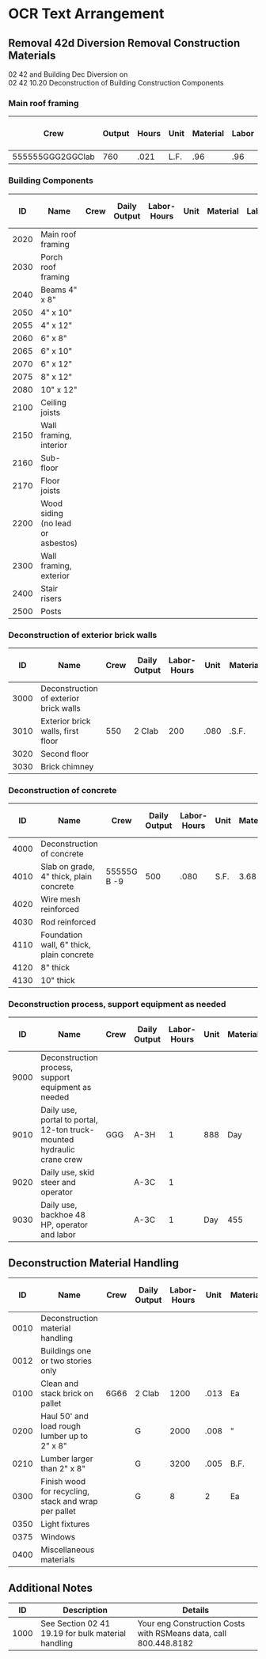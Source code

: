 # OCR Text Arrangement

## Removal 42d Diversion Removal Construction Materials
02 42 and Building Dec Diversion on  
02 42 10.20 Deconstruction of Building Construction Components

### Main roof framing
| Crew | Output | Hours | Unit | Material | Labor | Equipment | Total | Total Incl O&P |
|-------|---------|--------|-------|----------|--------|-----------|--------|----------------|
| 555555GGG2GGClab | 760 | .021 | L.F. | .96 | .96 | 1.43 | |

### Building Components
| ID | Name | Crew | Daily Output | Labor-Hours | Unit | Material | Labor | Equipment | Total | Total Incl O&P |
|-------|------------------------------|-------|--------------|--------------|-------|----------|--------|-----------|--------|----------------|
| 2020 | Main roof framing | | | | | | | | | |
| 2030 | Porch roof framing | | | | | | | | | |
| 2040 | Beams 4" x 8" | | | | | | | | | |
| 2050 | 4" x 10" | | | | | | | | | |
| 2055 | 4" x 12" | | | | | | | | | |
| 2060 | 6" x 8" | | | | | | | | | |
| 2065 | 6" x 10" | | | | | | | | | |
| 2070 | 6" x 12" | | | | | | | | | |
| 2075 | 8" x 12" | | | | | | | | | |
| 2080 | 10" x 12" | | | | | | | | | |
| 2100 | Ceiling joists | | | | | | | | | |
| 2150 | Wall framing, interior | | | | | | | | | |
| 2160 | Sub-floor | | | | | | | | | |
| 2170 | Floor joists | | | | | | | | | |
| 2200 | Wood siding (no lead or asbestos) | | | | | | | | | |
| 2300 | Wall framing, exterior | | | | | | | | | |
| 2400 | Stair risers | | | | | | | | | |
| 2500 | Posts | | | | | | | | | |

### Deconstruction of exterior brick walls
| ID | Name | Crew | Daily Output | Labor-Hours | Unit | Material | Labor | Equipment | Total | Total Incl O&P |
|-------|----------------------------------------------|-------|--------------|--------------|-------|----------|--------|-----------|--------|----------------|
| 3000 | Deconstruction of exterior brick walls | | | | | | | | | |
| 3010 | Exterior brick walls, first floor | 550 | 2 Clab | 200 | .080 | .S.F. | 3.65 | | | |
| 3020 | Second floor | | | | | | | | | |
| 3030 | Brick chimney | | | | | | | | | |

### Deconstruction of concrete
| ID | Name | Crew | Daily Output | Labor-Hours | Unit | Material | Labor | Equipment | Total | Total Incl O&P |
|-------|--------------------------------------------------|-------|--------------|--------------|-------|----------|--------|-----------|--------|----------------|
| 4000 | Deconstruction of concrete | | | | | | | | | |
| 4010 | Slab on grade, 4" thick, plain concrete | 55555G B -9 | 500 | .080 | S.F. | 3.68 | .66 | | | |
| 4020 | Wire mesh reinforced | | | | | | | | | |
| 4030 | Rod reinforced | | | | | | | | | |
| 4110 | Foundation wall, 6" thick, plain concrete | | | | | | | | | |
| 4120 | 8" thick | | | | | | | | | |
| 4130 | 10" thick | | | | | | | | | |

### Deconstruction process, support equipment as needed
| ID | Name | Crew | Daily Output | Labor-Hours | Unit | Material | Labor | Equipment | Total | Total Incl O&P |
|-------|--------------------------------------------------------------|-------|--------------|--------------|-------|----------|--------|-----------|--------|----------------|
| 9000 | Deconstruction process, support equipment as needed | | | | | | | | | |
| 9010 | Daily use, portal to portal, 12-ton truck-mounted hydraulic crane crew | GGG | A-3H | 1 | 888 | Day | 505 | 1,575 | 2,080 | 2,475 |
| 9020 | Daily use, skid steer and operator | | A-3C | 1 | | | 455 | 420 | 875 | 1,150 |
| 9030 | Daily use, backhoe 48 HP, operator and labor | | A-3C | 1 | Day | 455 | 420 | 875 | 1,150 |

## Deconstruction Material Handling
| ID | Name | Crew | Daily Output | Labor-Hours | Unit | Material | Labor | Equipment | Total | Total Incl O&P |
|-------|--------------------------------------------------------------|-------|--------------|--------------|-------|----------|--------|-----------|--------|----------------|
| 0010 | Deconstruction material handling | | | | | | | | | |
| 0012 | Buildings one or two stories only | | | | | | | | | |
| 0100 | Clean and stack brick on pallet | 6G66 | 2 Clab | 1200 | .013 | Ea | .61 | .61 | .91 | |
| 0200 | Haul 50' and load rough lumber up to 2" x 8" | | G | 2000 | .008 | " | .36 | .36 | .54 | |
| 0210 | Lumber larger than 2" x 8" | | G | 3200 | .005 | B.F. | .23 | .23 | .34 | |
| 0300 | Finish wood for recycling, stack and wrap per pallet | | G | 8 | 2 | Ea | 167 | 91 | 107 | 154 |
| 0350 | Light fixtures | | | | | | 2.667 | 29 | 122 | 151 | 213 |
| 0375 | Windows | | | | | | 2.667 | 27 | 122 | 149 | 211 |
| 0400 | Miscellaneous materials | | | | | | 2 | 8 | 91 | 99 | 145 |

## Additional Notes
| ID | Description | Details |
|-------|------------------------------|------------------------------|
| 1000 | See Section 02 41 19.19 for bulk material handling | Your eng Construction Costs with RSMeans data, call 800.448.8182 |